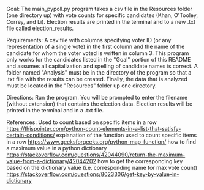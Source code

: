 Goal: The main_pypoll.py program takes a csv file in the Resources folder (one directory up)
	with vote counts for specific candidates (Khan, O'Tooley, Correy, and Li). Election results
	are printed in the terminal and to a new .txt file called election_results.

Requirements: A csv file with columns specifying voter ID (or any representation of a single vote) in the first
	column and the name of the candidate for whom the voter voted is written in column 3. This program only works 
	for the candidates listed in the "Goal" portion of this README and assumes all capitalization and spelling of 
	candidate names is correct. A folder named "Analysis" must be in the directory of the program so that a .txt file
	with the results can be created. Finally, the data that is analyzed must be located in the "Resources" folder
	up one directory.

Directions: Run the program. You will be prompted to enter the filename (without extension) that contains the election
	data. Election results will be printed in the terminal and in a .txt file.


References:
Used to count based on specific items in a row
https://thispointer.com/python-count-elements-in-a-list-that-satisfy-certain-conditions/
explanation of the function used to count specific items in a row
https://www.geeksforgeeks.org/python-map-function/
how to find a maximum value in a python dictionary
https://stackoverflow.com/questions/42044090/return-the-maximum-value-from-a-dictionary/42044202
how to get the corresponding key based on the dictionary value (i.e. corresponding name for max vote count)
https://stackoverflow.com/questions/8023306/get-key-by-value-in-dictionary